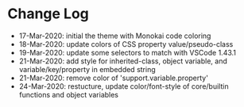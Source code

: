# Change Log

- 17-Mar-2020: initial the theme with Monokai code coloring
- 18-Mar-2020: update colors of CSS property value/pseudo-class
- 19-Mar-2020: update some selectors to match with VSCode 1.43.1
- 21-Mar-2020: add style for inherited-class, object variable, and variable/key/property in embedded string
- 21-Mar-2020: remove color of 'support.variable.property'
- 24-Mar-2020: restucture, update color/font-style of core/builtin functions and object variables
